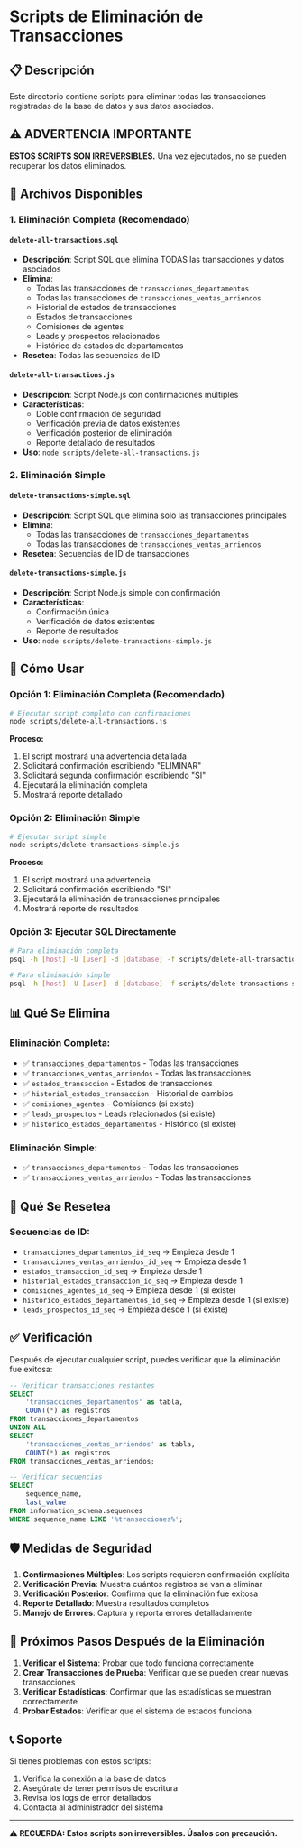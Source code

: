 # Scripts de Eliminación de Transacciones

## 📋 Descripción

Este directorio contiene scripts para eliminar todas las transacciones registradas de la base de datos y sus datos asociados.

## ⚠️ ADVERTENCIA IMPORTANTE

**ESTOS SCRIPTS SON IRREVERSIBLES.** Una vez ejecutados, no se pueden recuperar los datos eliminados.

## 📁 Archivos Disponibles

### 1. Eliminación Completa (Recomendado)

#### `delete-all-transactions.sql`
- **Descripción**: Script SQL que elimina TODAS las transacciones y datos asociados
- **Elimina**:
  - Todas las transacciones de `transacciones_departamentos`
  - Todas las transacciones de `transacciones_ventas_arriendos`
  - Historial de estados de transacciones
  - Estados de transacciones
  - Comisiones de agentes
  - Leads y prospectos relacionados
  - Histórico de estados de departamentos
- **Resetea**: Todas las secuencias de ID

#### `delete-all-transactions.js`
- **Descripción**: Script Node.js con confirmaciones múltiples
- **Características**:
  - Doble confirmación de seguridad
  - Verificación previa de datos existentes
  - Verificación posterior de eliminación
  - Reporte detallado de resultados
- **Uso**: `node scripts/delete-all-transactions.js`

### 2. Eliminación Simple

#### `delete-transactions-simple.sql`
- **Descripción**: Script SQL que elimina solo las transacciones principales
- **Elimina**:
  - Todas las transacciones de `transacciones_departamentos`
  - Todas las transacciones de `transacciones_ventas_arriendos`
- **Resetea**: Secuencias de ID de transacciones

#### `delete-transactions-simple.js`
- **Descripción**: Script Node.js simple con confirmación
- **Características**:
  - Confirmación única
  - Verificación de datos existentes
  - Reporte de resultados
- **Uso**: `node scripts/delete-transactions-simple.js`

## 🚀 Cómo Usar

### Opción 1: Eliminación Completa (Recomendado)

```bash
# Ejecutar script completo con confirmaciones
node scripts/delete-all-transactions.js
```

**Proceso:**
1. El script mostrará una advertencia detallada
2. Solicitará confirmación escribiendo "ELIMINAR"
3. Solicitará segunda confirmación escribiendo "SI"
4. Ejecutará la eliminación completa
5. Mostrará reporte detallado

### Opción 2: Eliminación Simple

```bash
# Ejecutar script simple
node scripts/delete-transactions-simple.js
```

**Proceso:**
1. El script mostrará una advertencia
2. Solicitará confirmación escribiendo "SI"
3. Ejecutará la eliminación de transacciones principales
4. Mostrará reporte de resultados

### Opción 3: Ejecutar SQL Directamente

```bash
# Para eliminación completa
psql -h [host] -U [user] -d [database] -f scripts/delete-all-transactions.sql

# Para eliminación simple
psql -h [host] -U [user] -d [database] -f scripts/delete-transactions-simple.sql
```

## 📊 Qué Se Elimina

### Eliminación Completa:
- ✅ `transacciones_departamentos` - Todas las transacciones
- ✅ `transacciones_ventas_arriendos` - Todas las transacciones
- ✅ `estados_transaccion` - Estados de transacciones
- ✅ `historial_estados_transaccion` - Historial de cambios
- ✅ `comisiones_agentes` - Comisiones (si existe)
- ✅ `leads_prospectos` - Leads relacionados (si existe)
- ✅ `historico_estados_departamentos` - Histórico (si existe)

### Eliminación Simple:
- ✅ `transacciones_departamentos` - Todas las transacciones
- ✅ `transacciones_ventas_arriendos` - Todas las transacciones

## 🔄 Qué Se Resetea

### Secuencias de ID:
- `transacciones_departamentos_id_seq` → Empieza desde 1
- `transacciones_ventas_arriendos_id_seq` → Empieza desde 1
- `estados_transaccion_id_seq` → Empieza desde 1
- `historial_estados_transaccion_id_seq` → Empieza desde 1
- `comisiones_agentes_id_seq` → Empieza desde 1 (si existe)
- `historico_estados_departamentos_id_seq` → Empieza desde 1 (si existe)
- `leads_prospectos_id_seq` → Empieza desde 1 (si existe)

## ✅ Verificación

Después de ejecutar cualquier script, puedes verificar que la eliminación fue exitosa:

```sql
-- Verificar transacciones restantes
SELECT 
    'transacciones_departamentos' as tabla,
    COUNT(*) as registros
FROM transacciones_departamentos
UNION ALL
SELECT 
    'transacciones_ventas_arriendos' as tabla,
    COUNT(*) as registros
FROM transacciones_ventas_arriendos;

-- Verificar secuencias
SELECT 
    sequence_name,
    last_value
FROM information_schema.sequences 
WHERE sequence_name LIKE '%transacciones%';
```

## 🛡️ Medidas de Seguridad

1. **Confirmaciones Múltiples**: Los scripts requieren confirmación explícita
2. **Verificación Previa**: Muestra cuántos registros se van a eliminar
3. **Verificación Posterior**: Confirma que la eliminación fue exitosa
4. **Reporte Detallado**: Muestra resultados completos
5. **Manejo de Errores**: Captura y reporta errores detalladamente

## 🔧 Próximos Pasos Después de la Eliminación

1. **Verificar el Sistema**: Probar que todo funciona correctamente
2. **Crear Transacciones de Prueba**: Verificar que se pueden crear nuevas transacciones
3. **Verificar Estadísticas**: Confirmar que las estadísticas se muestran correctamente
4. **Probar Estados**: Verificar que el sistema de estados funciona

## 📞 Soporte

Si tienes problemas con estos scripts:

1. Verifica la conexión a la base de datos
2. Asegúrate de tener permisos de escritura
3. Revisa los logs de error detallados
4. Contacta al administrador del sistema

---

**⚠️ RECUERDA: Estos scripts son irreversibles. Úsalos con precaución.** 